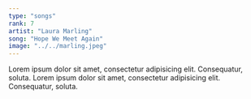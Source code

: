 ```yaml
---
type: "songs"
rank: 7
artist: "Laura Marling"
song: "Hope We Meet Again"
image: "../../marling.jpeg"
---
```


Lorem ipsum dolor sit amet, consectetur adipisicing elit. Consequatur, soluta. Lorem ipsum dolor sit amet, consectetur adipisicing elit. Consequatur, soluta.
